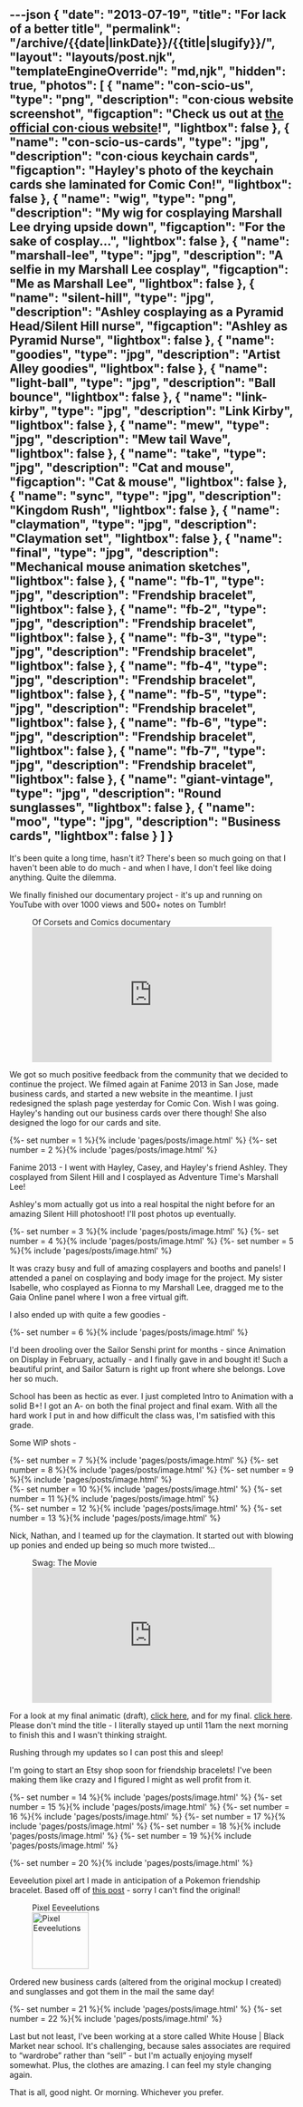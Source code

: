 ---json
{
	"date": "2013-07-19",
	"title": "For lack of a better title",
	"permalink": "/archive/{{date|linkDate}}/{{title|slugify}}/",
	"layout": "layouts/post.njk",
	"templateEngineOverride": "md,njk",
	"hidden": true,
	"photos": [
		{
			"name": "con-scio-us",
			"type": "png",
			"description": "con·cious website screenshot",
			"figcaption": "Check us out at <a href='http://con-scio.us/' target='_blank'>the official con&middot;cious website</a>!",
			"lightbox": false
		},
		{
			"name": "con-scio-us-cards",
			"type": "jpg",
			"description": "con·cious keychain cards",
			"figcaption": "Hayley's photo of the keychain cards she laminated for Comic Con!",
			"lightbox": false
		},
		{
			"name": "wig",
			"type": "png",
			"description": "My wig for cosplaying Marshall Lee drying upside down",
			"figcaption": "For the sake of cosplay...",
			"lightbox": false
		},
		{
			"name": "marshall-lee",
			"type": "jpg",
			"description": "A selfie in my Marshall Lee cosplay",
			"figcaption": "Me as Marshall Lee",
			"lightbox": false
		},
		{
			"name": "silent-hill",
			"type": "jpg",
			"description": "Ashley cosplaying as a Pyramid Head/Silent Hill nurse",
			"figcaption": "Ashley as Pyramid Nurse",
			"lightbox": false
		},
		{
			"name": "goodies",
			"type": "jpg",
			"description": "Artist Alley goodies",
			"lightbox": false
		},
		{
			"name": "light-ball",
			"type": "jpg",
			"description": "Ball bounce",
			"lightbox": false
		},
		{
			"name": "link-kirby",
			"type": "jpg",
			"description": "Link Kirby",
			"lightbox": false
		},
		{
			"name": "mew",
			"type": "jpg",
			"description": "Mew tail Wave",
			"lightbox": false
		},
		{
			"name": "take",
			"type": "jpg",
			"description": "Cat and mouse",
			"figcaption": "Cat &amp; mouse",
			"lightbox": false
		},
		{
			"name": "sync",
			"type": "jpg",
			"description": "Kingdom Rush",
			"lightbox": false
		},
		{
			"name": "claymation",
			"type": "jpg",
			"description": "Claymation set",
			"lightbox": false
		},
		{
			"name": "final",
			"type": "jpg",
			"description": "Mechanical mouse animation sketches",
			"lightbox": false
		},
		{
			"name": "fb-1",
			"type": "jpg",
			"description": "Frendship bracelet",
			"lightbox": false
		},
		{
			"name": "fb-2",
			"type": "jpg",
			"description": "Frendship bracelet",
			"lightbox": false
		},
		{
			"name": "fb-3",
			"type": "jpg",
			"description": "Frendship bracelet",
			"lightbox": false
		},
		{
			"name": "fb-4",
			"type": "jpg",
			"description": "Frendship bracelet",
			"lightbox": false
		},
		{
			"name": "fb-5",
			"type": "jpg",
			"description": "Frendship bracelet",
			"lightbox": false
		},
		{
			"name": "fb-6",
			"type": "jpg",
			"description": "Frendship bracelet",
			"lightbox": false
		},
		{
			"name": "fb-7",
			"type": "jpg",
			"description": "Frendship bracelet",
			"lightbox": false
		},
		{
			"name": "giant-vintage",
			"type": "jpg",
			"description": "Round sunglasses",
			"lightbox": false
		},
		{
			"name": "moo",
			"type": "jpg",
			"description": "Business cards",
			"lightbox": false
		}
	]
}
---

It's been quite a long time, hasn't it? There's been so much going on that I haven't been able to do much - and when I have, I don't feel like doing anything. Quite the dilemma.

We finally finished our documentary project - it's up and running on YouTube with over 1000 views and 500+ notes on Tumblr!

<!--more-->

<figure aria-labelledby="2013-07-19-video-caption">
	<figcaption id="2013-07-19-video-caption" aria-hidden="true">Of Corsets and Comics documentary</figcaption>
	<iframe style="aspect-ratio: 16 / 9; width: 100%; height: auto;" src="https://youtube.com/embed/ZibTVfRJWGI" width="800" height="450" frameborder="0" webkitAllowFullScreen mozallowfullscreen allowFullScreen></iframe>
</figure>

We got so much positive feedback from the community that we decided to continue the project. We filmed again at Fanime 2013 in San Jose, made business cards, and started a new website in the meantime. I just redesigned the splash page yesterday for Comic Con. Wish I was going. Hayley's handing out our business cards over there though! She also designed the logo for our cards and site.

<div class="row-double flex-start">
{%- set number = 1 %}{% include 'pages/posts/image.html' %}
{%- set number = 2 %}{% include 'pages/posts/image.html' %}
</div>

Fanime 2013 - I went with Hayley, Casey, and Hayley's friend Ashley. They cosplayed from Silent Hill and I cosplayed as Adventure Time's Marshall Lee!

Ashley's mom actually got us into a real hospital the night before for an amazing Silent Hill photoshoot! I'll post photos up eventually.

<div class="row-triple flex-start">
{%- set number = 3 %}{% include 'pages/posts/image.html' %}
{%- set number = 4 %}{% include 'pages/posts/image.html' %}
{%- set number = 5 %}{% include 'pages/posts/image.html' %}
</div>

It was crazy busy and full of amazing cosplayers and booths and panels! I attended a panel on cosplaying and body image for the project. My sister Isabelle, who cosplayed as Fionna to my Marshall Lee, dragged me to the Gaia Online panel where I won a free virtual gift.

I also ended up with quite a few goodies -

{%- set number = 6 %}{% include 'pages/posts/image.html' %}

I'd been drooling over the Sailor Senshi print for months - since Animation on Display in February, actually - and I finally gave in and bought it! Such a beautiful print, and Sailor Saturn is right up front where she belongs. Love her so much.

School has been as hectic as ever. I just completed Intro to Animation with a solid B+! I got an A- on both the final project and final exam. With all the hard work I put in and how difficult the class was, I'm satisfied with this grade.

Some WIP shots -

<div class="row-triple">
{%- set number = 7 %}{% include 'pages/posts/image.html' %}
{%- set number = 8 %}{% include 'pages/posts/image.html' %}
{%- set number = 9 %}{% include 'pages/posts/image.html' %}
</div>

<div class="row-double flex-start">
{%- set number = 10 %}{% include 'pages/posts/image.html' %}
{%- set number = 11 %}{% include 'pages/posts/image.html' %}
</div>

<div class="row-double flex-start">
{%- set number = 12 %}{% include 'pages/posts/image.html' %}
{%- set number = 13 %}{% include 'pages/posts/image.html' %}
</div>

Nick, Nathan, and I teamed up for the claymation. It started out with blowing up ponies and ended up being so much more twisted…

<figure aria-labelledby="2013-07-19-swag-caption">
	<figcaption id="2013-07-19-swag-caption" aria-hidden="true">Swag: The Movie</figcaption>
	<iframe style="aspect-ratio: 16 / 9; width: 100%; height: auto;" src="https://youtube.com/embed/esC3kLSeytI" width="800" height="450" frameborder="0" webkitAllowFullScreen mozallowfullscreen allowFullScreen></iframe>
</figure>

For a look at my final animatic (draft), [click here](https://www.dropbox.com/s/bh31cxdme2e8jli/Gabrielle_W_Animatic.mov), and for my final. [click here](https://www.facebook.com/504790226/videos/10153049199150227/). Please don't mind the title - I literally stayed up until 11am the next morning to finish this and I wasn't thinking straight.

Rushing through my updates so I can post this and sleep!

I'm going to start an Etsy shop soon for friendship bracelets! I've been making them like crazy and I figured I might as well profit from it.

<div class="row-triple flex-start no-figcaption">
{%- set number = 14 %}{% include 'pages/posts/image.html' %}
{%- set number = 15 %}{% include 'pages/posts/image.html' %}
{%- set number = 16 %}{% include 'pages/posts/image.html' %}
{%- set number = 17 %}{% include 'pages/posts/image.html' %}
{%- set number = 18 %}{% include 'pages/posts/image.html' %}
{%- set number = 19 %}{% include 'pages/posts/image.html' %}
</div>

{%- set number = 20 %}{% include 'pages/posts/image.html' %}

Eeveelution pixel art I made in anticipation of a Pokemon friendship bracelet. Based off of [this post](http://croxasworld.tumblr.com/post/23236722570/via-albinoosh) - sorry I can't find the original!

<figure aria-labelledby="2013-07-19-eeveelutions-caption">
	<figcaption id="2013-07-19-eeveelutions-caption" aria-hidden="true">Pixel Eeveelutions</figcaption>
	<picture>
		<img class="upscale" src="{% include 'pages/visual/eeveelutions.txt' %}" width="100" height="100" alt="Pixel Eeveelutions"/>
	</picture>
</figure>

Ordered new business cards (altered from the original mockup I created) and sunglasses and got them in the mail the same day!

<div class="row-double flex-start">
{%- set number = 21 %}{% include 'pages/posts/image.html' %}
{%- set number = 22 %}{% include 'pages/posts/image.html' %}
</div>

Last but not least, I've been working at a store called White House | Black Market near school. It's challenging, because sales associates are required to “wardrobe” rather than “sell” - but I'm actually enjoying myself somewhat. Plus, the clothes are amazing. I can feel my style changing again.

That is all, good night. Or morning. Whichever you prefer.